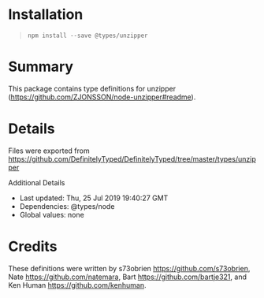 # Installation
> `npm install --save @types/unzipper`

# Summary
This package contains type definitions for unzipper (https://github.com/ZJONSSON/node-unzipper#readme).

# Details
Files were exported from https://github.com/DefinitelyTyped/DefinitelyTyped/tree/master/types/unzipper

Additional Details
 * Last updated: Thu, 25 Jul 2019 19:40:27 GMT
 * Dependencies: @types/node
 * Global values: none

# Credits
These definitions were written by s73obrien <https://github.com/s73obrien>, Nate <https://github.com/natemara>, Bart <https://github.com/bartje321>, and Ken Human <https://github.com/kenhuman>.
